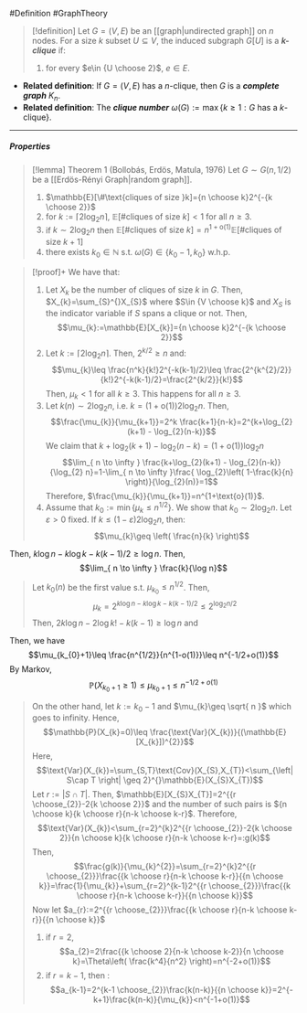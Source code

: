 #Definition #GraphTheory 

> [!definition]
> Let $G=(V,E)$ be an [[graph|undirected graph]] on $n$ nodes. For a size $k$ subset $U\subseteq V$, the induced subgraph $G[U]$ is a ***$k$-clique*** if:
> 1. for every $e\in {U \choose 2}$, $e\in E$.

- **Related definition**: If $G=(V,E)$ has a $n$-clique, then $G$ is a ***complete graph*** $K_{n}$. 
- **Related definition**: The ***clique number*** $\omega(G):=\max \{ k\geq 1:G\text{ has a }k\text{-clique}  \}$.
---
##### Properties

> [!lemma] Theorem 1 (Bollobás, Erdös, Matula, 1976)
> Let $G \sim G(n,1 / 2)$ be a [[Erdös-Rényi Graph|random graph]]. 
> 1. $\mathbb{E}[\#\text{cliques of size }k]={n \choose k}2^{-{k \choose 2}}$
> 2. for $k:=\left\lceil2 \log_{2}n\right\rceil$,  $\mathbb{E}[\#\text{cliques of size }k]<1$ for all $n\geq 3$.
> 3. if $k\sim 2 \log_{2}n$ then $\mathbb{E}[\#\text{cliques of size }k] =n^{1+\text{o}(1)} \mathbb{E}[\#\text{cliques of size }k+1]$
> 4. there exists $k_0\in \mathbb{N}$ s.t. $\omega(G)\in \{k_{0}-1,k_{0}\}$ w.h.p.

> [!proof]+
> We have that:
> 1. Let $X_{k}$ be the number of cliques of size $k$ in $G$. Then, $X_{k}=\sum_{S}^{}X_{S}$ where $S\in {V \choose k}$ and $X_{S}$ is the indicator variable if $S$ spans a clique or not. Then,$$\mu_{k}:=\mathbb{E}[X_{k}]={n \choose k}2^{-{k \choose 2}}$$
> 2. Let $k:=\left\lceil2 \log_{2}n\right\rceil$. Then, $2^{k / 2}\geq n$ and: $$\mu_{k}\leq \frac{n^k}{k!}2^{-k(k-1)/2}\leq \frac{2^{k^{2}/2}}{k!}2^{-k(k-1)/2}=\frac{2^{k/2}}{k!}$$Then, $\mu_{k}<1$ for all $k\geq 3$. This happens for all $n\geq 3$.
> 3. Let $k(n) \sim 2 \log_{2}n$, i.e. $k=(1+\text{o}(1))2\log_{2} n$. Then, $$\frac{\mu_{k}}{\mu_{k+1}}=2^k \frac{k+1}{n-k}=2^{k+\log_{2}(k+1) - \log_{2}(n-k)}$$We claim that $k+\log_{2}(k+1) - \log_{2}(n-k)=(1+\text{o}(1))\log_{2}n$
> 	$$\lim_{ n \to \infty } \frac{k+\log_{2}(k+1) - \log_{2}(n-k)}{\log_{2} n}=1-\lim_{ n \to \infty }\frac{ \log_{2}\left(  1-\frac{k}{n}  \right)}{\log_{2}(n)}=1$$Therefore, $\frac{\mu_{k}}{\mu_{k+1}}=n^{1+\text{o}(1)}$.
> 4. Assume that $k_{0}:=\min\{ \mu_{k}\leq n^{1/2} \}$. We show that $k_{0} \sim 2 \log_{2}n$. Let $\varepsilon>0$ fixed. If $k\leq (1-\varepsilon)2 \log_{2} n$, then: $$\mu_{k}\geq  \left( \frac{n}{k} \right)$$
>    
 Then, $k\log n-k \log k-k(k-1) / 2\geq \log n$. Then, $$\lim_{ n \to \infty } \frac{k}{\log n}$$
>    
>    Let $k_{0}(n)$ be the first value s.t. $\mu_{k_{0}}\leq n^{1/2}$. Then, $$\mu_{k}=2^{k\log {n}-k\log k-k(k-1) / 2}\leq 2^{\log_{2}n/2}$$Then, $2k\log n-2\log k!-k(k-1)\geq  \log n$ and 
>    
 Then, we have $$\mu_{k_{0}+1}\leq \frac{n^{1/2}}{n^{1-o(1)}}\leq n^{-1/2+o(1)}$$By Markov, $$\mathbb{P}(X_{k_{0}+1}\geq 1)\leq \mu_{k_{0}+1}\leq n^{-1/2+o(1)}$$
> On the other hand, let $k:=k_{0}-1$ and $\mu_{k}\geq \sqrt{ n }$ which goes to infinity. Hence, $$\mathbb{P}(X_{k}=0)\leq \frac{\text{Var}(X_{k})}{(\mathbb{E}[X_{k}])^{2}}$$Here, $$\text{Var}(X_{k})=\sum_{S,T}\text{Cov}(X_{S},X_{T})<\sum_{\left| S\cap T \right| \geq 2}^{}\mathbb{E}(X_{S}X_{T})$$
> Let $r:=\left| S\cap T \right|$. Then, $\mathbb{E}[X_{S}X_{T}]=2^{{r \choose_{2}}-2{k \choose 2}}$ and the number of such pairs is ${n \choose k}{k \choose r}{n-k \choose k-r}$. Therefore, $$\text{Var}(X_{k})<\sum_{r=2}^{k}2^{{r \choose_{2}}-2{k \choose 2}}{n \choose k}{k \choose r}{n-k \choose k-r}=:g(k)$$Then, $$\frac{g(k)}{\mu_{k}^{2}}=\sum_{r=2}^{k}2^{{r \choose_{2}}}\frac{{k \choose r}{n-k \choose k-r}}{{n \choose k}}=\frac{1}{\mu_{k}}+\sum_{r=2}^{k-1}2^{{r \choose_{2}}}\frac{{k \choose r}{n-k \choose k-r}}{{n \choose k}}$$Now let $a_{r}:=2^{{r \choose_{2}}}\frac{{k \choose r}{n-k \choose k-r}}{{n \choose k}}$
> 1. if $r=2$, $$a_{2}=2\frac{{k \choose 2}{n-k \choose k-2}}{n \choose k}=\Theta\left( \frac{k^4}{n^2} \right)=n^{-2+o(1)}$$
> 2. if $r=k-1$, then : $$a_{k-1}=2^{k-1 \choose_{2}}\frac{k(n-k)}{{n \choose k}}=2^{-k+1}\frac{k(n-k)}{\mu_{k}}<n^{-1+o(1)}$$